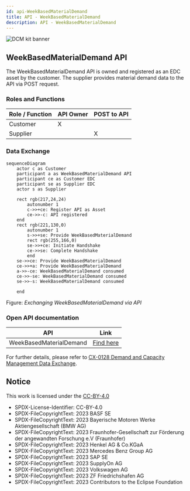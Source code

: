```yaml
---
id: api-WeekBasedMaterialDemand
title: API - WeekBasedMaterialDemand
description: API - WeekBasedMaterialDemand
---
```


![DCM kit banner](@site/static/img/kits/demand-and-capacity-management/demand-and-capacity-management-kit-logo.svg)

## WeekBasedMaterialDemand API

The WeekBasedMaterialDemand API is owned and registered as an EDC asset by the customer. The supplier provides material demand data to the API via POST request.

### Roles and Functions

|Role / Function|API Owner|POST to API|
|-|-|-|
|Customer|X||
|Supplier||X|

### Data Exchange

```mermaid
sequenceDiagram
    actor c as Customer 
    participant a as WeekBasedMaterialDemand API
    participant ce as Customer EDC
    participant se as Supplier EDC
    actor s as Supplier
    
    rect rgb(217,24,24)
        autonumber 1
        c->>+ce: Register API as Asset
        ce->>-c: API registered
    end
    rect rgb(221,130,0)
        autonumber 1
        s->>+se: Provide WeekBasedMaterialDemand
        rect rgb(255,166,0)
        se->>+ce: Initiate Handshake
        ce->>se: Complete Handshake
        end
    se->>ce: Provide WeekBasedMaterialDemand
    ce->>+a: Provide WeekBasedMaterialDemand
    a->>-ce: WeekBasedMaterialDemand consumed
    ce->>-se: WeekBasedMaterialDemand consumed
    se->>-s: WeekBasedMaterialDemand consumed
    
    end
```

Figure: *Exchanging WeekBasedMaterialDemand via API*

### Open API documentation

|API|Link|
|-|-|
|WeekBasedMaterialDemand|[Find here](./plugin-generated-material-demand-api/post-week-based-material-demand.api.mdx)|

For further details, please refer to [CX-0128 Demand and Capacity Management Data Exchange][StandardLibrary].

## Notice

This work is licensed under the [CC-BY-4.0](https://creativecommons.org/licenses/by/4.0/legalcode)

- SPDX-License-Identifier: CC-BY-4.0
- SPDX-FileCopyrightText: 2023 BASF SE
- SPDX-FileCopyrightText: 2023 Bayerische Motoren Werke Aktiengesellschaft (BMW AG)
- SPDX-FileCopyrightText: 2023 Fraunhofer-Gesellschaft zur Förderung der angewandten Forschung e.V (Fraunhofer)
- SPDX-FileCopyrightText: 2023 Henkel AG & Co.KGaA
- SPDX-FileCopyrightText: 2023 Mercedes Benz Group AG
- SPDX-FileCopyrightText: 2023 SAP SE
- SPDX-FileCopyrightText: 2023 SupplyOn AG
- SPDX-FileCopyrightText: 2023 Volkswagen AG
- SPDX-FileCopyrightText: 2023 ZF Friedrichshafen AG
- SPDX-FileCopyrightText: 2023 Contributors to the Eclipse Foundation

[StandardLibrary]: https://catenax-ev.github.io/docs/next/standards/CX-0128-DemandandCapacityManagementDataExchange
